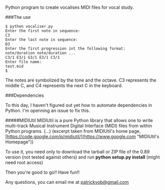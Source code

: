 Python program to create vocalises MIDI files for vocal study.

###The use

```shell
$ python vocaliser.py
Enter the first note in sequence:
C3
Enter the last note in sequence:
D3
Enter the first progression int the following format:
note/duration note/duration ...
C3/1 E3/1 G3/1 E3/1 C3/1
Enter file name:
test.mid
$
```

The notes are symbolized by the tone and the octave. C3 represents the middle C, and C4 represents the next C in the keyboard.

###Dependencies

To this day, I haven't figured out yet how to automate dependencies in Python. I'm openning an issue to fix this.

#####MIDIUtil
MIDIUtil is a pure Python library that allows one to write multi-track Musical Instrument Digital Interface (MIDI) files from within Python programs. (...)
(excerpt taken from MIDIUtil's home page, [https://code.google.com/p/midiutil/](https://www.google.com "MIDIUtil's Homepage"))

To use it, you need only to download the tarball or ZIP file of the 0.89 version (not tested against others) and run **python setup.py install** (might need root access)

Then you're good to go!! Have fun!!


Any questions, you can email me at patrickvob@gmail.com
